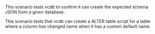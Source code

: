 This scenario tests vcdb to confirm it can create the expected schema JSON from a given database.

This scenario tests that vcdb can create a ALTER table script for a table where a column has changed name when it has a custom default name
